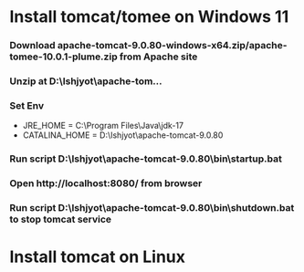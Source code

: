 # Install tomcat/tomee on Windows 11
### Download apache-tomcat-9.0.80-windows-x64.zip/apache-tomee-10.0.1-plume.zip from Apache site
### Unzip at D:\Ishjyot\apache-tom...
### Set Env 
* JRE_HOME = C:\Program Files\Java\jdk-17
* CATALINA_HOME = D:\Ishjyot\apache-tomcat-9.0.80
### Run script D:\Ishjyot\apache-tomcat-9.0.80\bin\startup.bat
### Open http://localhost:8080/ from browser
### Run script D:\Ishjyot\apache-tomcat-9.0.80\bin\shutdown.bat  to stop tomcat service

# Install tomcat on Linux



